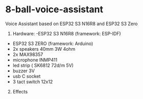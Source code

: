 # 8-ball-voice-assistant
Voice Assistant based on ESP32 S3 N16R8 and ESP32 S3 Zero

1. Hardware:
   -ESP32 S3 N16R8 (framework: ESP-IDF)
  - ESP32 S3 ZERO (framework: Arduino)
  - 2x speakers 40mm 3W 4ohm
  - 2x MAX98357
  - microphone INMP411
  - led strip ( SK6812 72d/m 5V)
  - buzzer 3V
  - usb C socket
  - 3 tact switch 12x12

2. Effects
   
